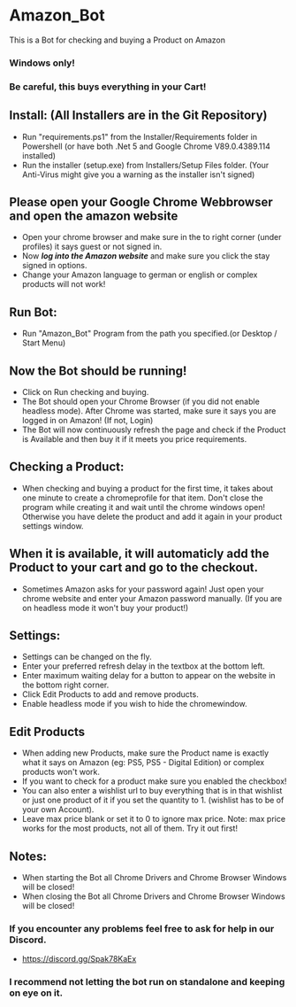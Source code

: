 # Amazon_Bot
This is a Bot for checking and buying a Product on Amazon

### Windows only! 
### Be careful, this buys everything in your Cart!

## Install: (All Installers are in the Git Repository)
* Run "requirements.ps1" from the Installer/Requirements folder in Powershell (or have both .Net 5 and Google Chrome V89.0.4389.114 installed)
* Run the installer (setup.exe) from Installers/Setup Files folder. (Your Anti-Virus might give you a warning as the installer isn't signed)

## Please open your Google Chrome Webbrowser and open the amazon website
* Open your chrome browser and make sure in the to right corner (under profiles) it says guest or not signed in.
* Now **_log into the Amazon website_** and make sure you click the stay signed in options.
* Change your Amazon language to german or english or complex products will not work!

## Run Bot:
* Run "Amazon_Bot" Program from the path you specified.(or Desktop / Start Menu)

## Now the Bot should be running!
* Click on Run checking and buying.
* The Bot should open your Chrome Browser (if you did not enable headless mode). After Chrome was started, make sure it says you are logged in on Amazon! (If not, Login)
* The Bot will now continuously refresh the page and check if the Product is Available and then buy it if it meets you price requirements.

## Checking a Product:
* When checking and buying a product for the first time, it takes about one minute to create a chromeprofile for that item. Don't close the program while creating it and wait until the chrome windows open! Otherwise you have delete the product and add it again in your product settings window.

## When it is available, it will automaticly add the Product to your cart and go to the checkout. 
* Sometimes Amazon asks for your password again! Just open your chrome website and enter your Amazon password manually. (If you are on headless mode it won't buy your product!)

## Settings:
* Settings can be changed on the fly.
* Enter your preferred refresh delay in the textbox at the bottom left.
* Enter maximum waiting delay for a button to appear on the website in the bottom right corner.
* Click Edit Products to add and remove products.
* Enable headless mode if you wish to hide the chromewindow.

## Edit Products
* When adding new Products, make sure the Product name is exactly what it says on Amazon (eg: PS5, PS5 - Digital Edition) or complex products won't work.
* If you want to check for a product make sure you enabled the checkbox!
* You can also enter a wishlist url to buy everything that is in that wishlist or just one product of it if you set the quantity to 1. (wishlist has to be of your own Account).
* Leave max price blank or set it to 0 to ignore max price. Note: max price works for the most products, not all of them. Try it out first!

## Notes:
* When starting the Bot all Chrome Drivers and Chrome Browser Windows will be closed!
* When closing the Bot all Chrome Drivers and Chrome Browser Windows will be closed!

### If you encounter any problems feel free to ask for help in our Discord.
* https://discord.gg/Spak78KaEx

### I recommend not letting the bot run on standalone and keeping on eye on it.
